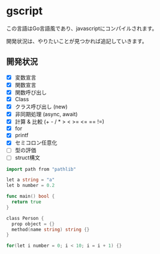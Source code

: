 # gscript

この言語はGo言語風であり、javascriptにコンパイルされます。

開発状況は、やりたいことが見つかれば追記していきます。

## 開発状況
- [x] 変数宣言
- [x] 関数宣言
- [x] 関数呼び出し
- [x] Class
- [x] クラス呼び出し (new)
- [x] 非同期処理 (async, await)
- [x] 計算 & 比較 (+ - / * > < >= <= == !=)
- [x] for
- [x] printf
- [x] セミコロン任意化
- [ ] 型の評価
- [ ] struct構文

```go
import path from "pathlib"

let a string = "a"
let b number = 0.2

func main() bool {
  return true
}

class Person {
  prop object = {}
  method(name string) string {}
}

for(let i number = 0; i < 10; i = i + 1) {}
```

